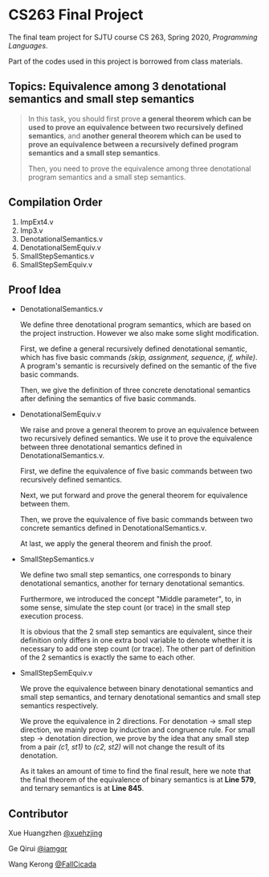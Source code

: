 # CS263 Final Project

The final team project for SJTU course CS 263, Spring 2020, *Programming Languages*.

Part of the codes used in this project is borrowed from class materials.



## Topics: Equivalence among 3 denotational semantics and small step semantics

> In this task, you should first prove **a general theorem which can be used to prove an equivalence between two recursively defined semantics**, and **another general theorem which can be used to prove an equivalence between a recursively defined program semantics and a small step semantics**.
>
> Then, you need to prove the equivalence among three denotational program semantics and a small step semantics.



## Compilation Order

1. ImpExt4.v
2. Imp3.v
3. DenotationalSemantics.v
4. DenotationalSemEquiv.v
5. SmallStepSemantics.v
6. SmallStepSemEquiv.v



## Proof Idea

- DenotationalSemantics.v

  We define three denotational program semantics, which are based on the project instruction. However we also make some slight modification.

  First, we define a general recursively defined denotational semantic, which has five basic commands *(skip, assignment, sequence, if, while)*. A program's semantic is recursively defined on the semantic of the five basic commands.

  Then, we give the definition of three concrete denotational semantics after defining the semantics of five basic commands.

- DenotationalSemEquiv.v

  We raise and prove a general theorem to prove an equivalence between two recursively defined semantics. We use it to prove the equivalence between three denotational semantics defined in DenotationalSemantics.v.

  First, we define the equivalence of five basic commands between two recursively defined semantics.

  Next, we put forward and prove the general theorem for equivalence between them.

  Then, we prove the equivalence of five basic commands between two concrete semantics defined in DenotationalSemantics.v.

  At last, we apply the general theorem and finish the proof.

- SmallStepSemantics.v

  We define two small step semantics, one corresponds to binary denotational semantics, another for ternary denotational semantics.
  
  Furthermore, we introduced the concept "Middle parameter", to, in some sense, simulate the step count (or trace) in the small step execution process.
  
  It is obvious that the 2 small step semantics are equivalent, since their definition only differs in one extra bool variable to denote whether it is necessary to add one step count (or trace). The other part of definition of the 2 semantics is exactly the same to each other.
  
- SmallStepSemEquiv.v

    We prove the equivalence between binary denotational semantics and small step semantics, and ternary denotational semantics and small step semantics respectively. 

    We prove the equivalence in 2 directions. For denotation -> small step direction, we mainly prove by induction and congruence rule. For small step -> denotation direction, we prove by the idea that any small step from a pair *(c1, st1)* to *(c2, st2)* will not change the result of its denotation.

    As it takes an amount of time to find the final result, here we note that the final theorem of the equivalence of binary semantics is at **Line 579**, and ternary semantics is at **Line 845**.

    

## Contributor

Xue Huangzhen [@xuehzjing](https://github.com/xuehzjing)

Ge Qirui [@iamgqr](https://github.com/iamgqr)

Wang Kerong [@FallCicada](https://github.com/FallCicada)

